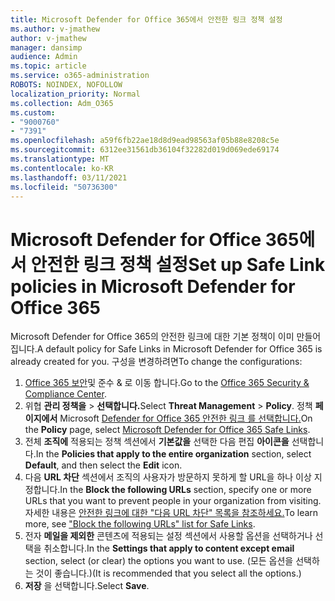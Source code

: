 ```yaml
---
title: Microsoft Defender for Office 365에서 안전한 링크 정책 설정
ms.author: v-jmathew
author: v-jmathew
manager: dansimp
audience: Admin
ms.topic: article
ms.service: o365-administration
ROBOTS: NOINDEX, NOFOLLOW
localization_priority: Normal
ms.collection: Adm_O365
ms.custom:
- "9000760"
- "7391"
ms.openlocfilehash: a59f6fb22ae18d8d9ead98563af05b88e8208c5e
ms.sourcegitcommit: 6312ee31561db36104f32282d019d069ede69174
ms.translationtype: MT
ms.contentlocale: ko-KR
ms.lasthandoff: 03/11/2021
ms.locfileid: "50736300"
---
```

# <a name="set-up-safe-link-policies-in-microsoft-defender-for-office-365"></a><span data-ttu-id="fe421-102">Microsoft Defender for Office 365에서 안전한 링크 정책 설정</span><span class="sxs-lookup"><span data-stu-id="fe421-102">Set up Safe Link policies in Microsoft Defender for Office 365</span></span>

<span data-ttu-id="fe421-103">Microsoft Defender for Office 365의 안전한 링크에 대한 기본 정책이 이미 만들어집니다.</span><span class="sxs-lookup"><span data-stu-id="fe421-103">A default policy for Safe Links in Microsoft Defender for Office 365 is already created for you.</span></span> <span data-ttu-id="fe421-104">구성을 변경하려면</span><span class="sxs-lookup"><span data-stu-id="fe421-104">To change the configurations:</span></span>

1. <span data-ttu-id="fe421-105">[Office 365 보안](https://go.microsoft.com/fwlink/p/?linkid=2077143)및 준수 & 로 이동 합니다.</span><span class="sxs-lookup"><span data-stu-id="fe421-105">Go to the [Office 365 Security & Compliance Center](https://go.microsoft.com/fwlink/p/?linkid=2077143).</span></span>
2. <span data-ttu-id="fe421-106">위협 **관리 정책을**  >  **선택합니다.**</span><span class="sxs-lookup"><span data-stu-id="fe421-106">Select **Threat Management** > **Policy**.</span></span> <span data-ttu-id="fe421-107">정책 **페이지에서** Microsoft [Defender for Office 365 안전한 링크 를 선택합니다.](https://go.microsoft.com/fwlink/?linkid=2101058)</span><span class="sxs-lookup"><span data-stu-id="fe421-107">On the **Policy** page, select [Microsoft Defender for Office 365 Safe Links](https://go.microsoft.com/fwlink/?linkid=2101058).</span></span>
3. <span data-ttu-id="fe421-108">전체 **조직에** 적용되는 정책 섹션에서 **기본값을** 선택한 다음 편집 **아이콘을** 선택합니다.</span><span class="sxs-lookup"><span data-stu-id="fe421-108">In the **Policies that apply to the entire organization** section, select **Default**, and then select the **Edit** icon.</span></span>
4. <span data-ttu-id="fe421-109">다음 **URL 차단** 섹션에서 조직의 사용자가 방문하지 못하게 할 URL을 하나 이상 지정합니다.</span><span class="sxs-lookup"><span data-stu-id="fe421-109">In the **Block the following URLs** section, specify one or more URLs that you want to prevent people in your organization from visiting.</span></span> <span data-ttu-id="fe421-110">자세한 내용은 [안전한 링크에 대한 "다음 URL 차단" 목록을 참조하세요.](https://go.microsoft.com/fwlink/?linkid=2092123)</span><span class="sxs-lookup"><span data-stu-id="fe421-110">To learn more, see ["Block the following URLs" list for Safe Links](https://go.microsoft.com/fwlink/?linkid=2092123).</span></span>
5. <span data-ttu-id="fe421-111">전자 **메일을 제외한** 콘텐츠에 적용되는 설정 섹션에서 사용할 옵션을 선택하거나 선택을 취소합니다.</span><span class="sxs-lookup"><span data-stu-id="fe421-111">In the **Settings that apply to content except email** section, select (or clear) the options you want to use.</span></span> <span data-ttu-id="fe421-112">(모든 옵션을 선택하는 것이 좋습니다.)</span><span class="sxs-lookup"><span data-stu-id="fe421-112">(It is recommended that you select all the options.)</span></span>
6. <span data-ttu-id="fe421-113">**저장** 을 선택합니다.</span><span class="sxs-lookup"><span data-stu-id="fe421-113">Select **Save**.</span></span>
